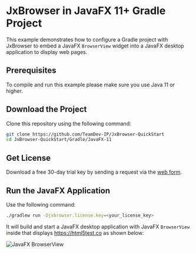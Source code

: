 # JxBrowser in JavaFX 11+ Gradle Project

This example demonstrates how to configure a Gradle project with JxBrowser to embed a JavaFX `BrowserView` widget into
a JavaFX desktop application to display web pages.

## Prerequisites

To compile and run this example please make sure you use Java 11 or higher.

## Download the Project

Clone this repository using the following command:

 ```bash
 git clone https://github.com/TeamDev-IP/JxBrowser-QuickStart
 cd JxBrowser-QuickStart/Gradle/JavaFX-11
 ```

## Get License

Download a free 30-day trial key by sending a request via
the [web form](https://www.teamdev.com/jxbrowser#evaluate).

## Run the JavaFX Application

Use the following command:

```bash
./gradlew run -Djxbrowser.license.key=<your_license_key>
```

It will build and start a JavaFX desktop application with JavaFX `BrowserView` inside that
displays https://html5test.co as shown below:

![JavaFX BrowserView](https://jxbrowser-support.teamdev.com/img/articles/javafx-view.png)
